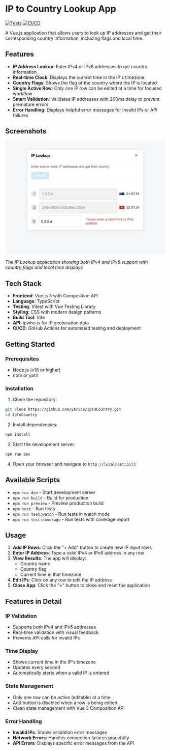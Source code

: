 # IP to Country Lookup App

[![Tests](https://github.com/yarice/IpToCountry/actions/workflows/test.yml/badge.svg)](https://github.com/yarice/IpToCountry/actions/workflows/test.yml)
[![CI/CD](https://github.com/yarice/IpToCountry/actions/workflows/ci.yml/badge.svg)](https://github.com/yarice/IpToCountry/actions/workflows/ci.yml)

A Vue.js application that allows users to look up IP addresses and get their corresponding country information, including flags and local time.

## Features

- **IP Address Lookup**: Enter IPv4 or IPv6 addresses to get country information
- **Real-time Clock**: Displays the current time in the IP's timezone
- **Country Flags**: Shows the flag of the country where the IP is located
- **Single Active Row**: Only one IP row can be edited at a time for focused workflow
- **Smart Validation**: Validates IP addresses with 200ms delay to prevent premature errors
- **Error Handling**: Displays helpful error messages for invalid IPs or API failures

## Screenshots

![IP Lookup App Demo](demo.jpeg)

*The IP Lookup application showing both IPv4 and IPv6 support with country flags and local time displays*

## Tech Stack

- **Frontend**: Vue.js 3 with Composition API
- **Language**: TypeScript
- **Testing**: Vitest with Vue Testing Library
- **Styling**: CSS with modern design patterns
- **Build Tool**: Vite
- **API**: ipwho.is for IP geolocation data
- **CI/CD**: GitHub Actions for automated testing and deployment

## Getting Started

### Prerequisites

- Node.js (v18 or higher)
- npm or yarn

### Installation

1. Clone the repository:
```bash
git clone https://github.com/yarice/IpToCountry.git
cd IpToCountry
```

2. Install dependencies:
```bash
npm install
```

3. Start the development server:
```bash
npm run dev
```

4. Open your browser and navigate to `http://localhost:5173`

## Available Scripts

- `npm run dev` - Start development server
- `npm run build` - Build for production
- `npm run preview` - Preview production build
- `npm test` - Run tests
- `npm run test:watch` - Run tests in watch mode
- `npm run test:coverage` - Run tests with coverage report

## Usage

1. **Add IP Rows**: Click the "+ Add" button to create new IP input rows
2. **Enter IP Address**: Type a valid IPv4 or IPv6 address in any row
3. **View Results**: The app will display:
   - Country name
   - Country flag
   - Current time in that timezone
4. **Edit IPs**: Click on any row to edit the IP address
5. **Close App**: Click the "×" button to close and reset the application

## Features in Detail

### IP Validation
- Supports both IPv4 and IPv6 addresses
- Real-time validation with visual feedback
- Prevents API calls for invalid IPs

### Time Display
- Shows current time in the IP's timezone
- Updates every second
- Automatically starts when a valid IP is entered

### State Management
- Only one row can be active (editable) at a time
- Add button is disabled when a row is being edited
- Clean state management with Vue 3 Composition API

### Error Handling
- **Invalid IPs**: Shows validation error messages
- **Network Errors**: Handles connection failures gracefully
- **API Errors**: Displays specific error messages from the API
